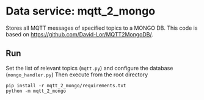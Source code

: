 # Data service: mqtt_2_mongo

Stores all MQTT messages of specified topics to a MONGO DB.
This code is based on https://github.com/David-Lor/MQTT2MongoDB/.


## Run
Set the list of relevant topics (`mqtt.py`) and configure the database (`mongo_handler.py`)
Then execute from the root directory

```
pip install -r mqtt_2_mongo/requirements.txt 
python -m mqtt_2_mongo
```